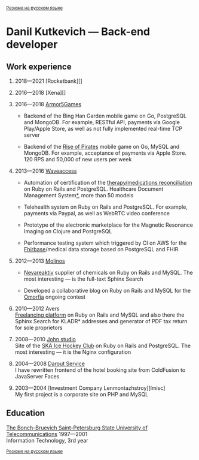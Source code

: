 <sup>[Резюме на русском языке][]</sup>

# Danil Kutkevich — Back-end developer

[rubycda]: https://github.com/hospital-systems/ruby-cda
[Armor5Games]: https://armor5games.github.io
[medapp]: http://choice-hs.com

## Work experience

1. <span title="08.2018—01.2021">2018—2021</span>
   [Rocketbank][]

2. <span title="07.2018—08.2018">2016—2018</span>
   <span title="Xena Exchange">[Xena][]</span>

3. <span title="10.2016—05.2018">2016—2018</span>
   [Armor5Games][]

   * Backend of the Bing Han Garden mobile game on Go, PostgreSQL and MongoDB.
     For example, RESTful API, payments via Google Play/Apple Store,
     as well as not fully implemented real-time TCP server

   * Backend of the [Rise of Pirates][] mobile game on Go, MySQL and MongoDB.
     For example, acceptance of payments via Apple Store.
     120 RPS and 50,000 of new users per week

   [Rise of Pirates]: https://armor5games.github.io/en/games/rise-of-pirates/

4. <span title="06.2013—08.2016">2013—2016</span>
   [Waveaccess][waveaccess.ru]

   * Automation of certification of the
     [therapy/medications reconciliation][rubycda] on Ruby on Rails and
     PostgreSQL. Healthcare Document Management System[*][medapp],
     more than 50 models

   * <span title="holiadvice.com">Telehealth system</span> on Ruby on Rails
     and PostgreSQL. For example, payments via Paypal,
     as well as WebRTC video conference

   * Prototype of the <span title="Salemed">electronic marketplace for the
     Magnetic Resonance Imaging</span> on Clojure and PostgreSQL

   * Performance testing system which triggered by CI on AWS
     for the [Fhirbase][]/medical data storage based on PostgreSQL and FHIR

   [waveaccess.ru]: https://waveaccess.ru
   [Fhirbase]: https://github.com/fhirbase/fhirbase-plv8/graphs/contributors

5. <span title="04.2012—06.2013">2012—2013</span>
   [Molinos][molinos.ru]

   * [Nevareaktiv][nevareaktiv.ru] supplier of chemicals on Ruby on Rails
     and MySQL. The most interesting — is the full-text Sphinx Search

   * Developed a collaborative blog on Ruby on Rails and MySQL
     for the [Omorfia][omorfia.ru] ongoing contest

   [molinos.ru]: https://molinos.ru
   [nevareaktiv.ru]: https://nevareaktiv.ru
   [omorfia.ru]: https://omorfia.ru

6. <span title="09.2010—04.2012">2010—2012</span>
   Avers  
   [Freelancing platform][prohq.ru] on Ruby on Rails and MySQL and also
   there the Sphinx Search for
   <span title="Classifier of addresses of the Russian Federation">KLADR*</a>
   addresses and generator of PDF tax return for sole proprietors

   [prohq.ru]: http://prohq.ru

7. <span title="03.2008—09.2010">2008—2010</span>
   [John studio][john.ru]  
   Site of the [SKA Ice Hockey Club][ska.ru] on Ruby on Rails and PostgreSQL.
   The most interesting — it is the Nginx configuration

   [john.ru]: https://john.ru
   [ska.ru]: https://ska.ru

8. <span title="11.2004—03.2008">2004—2008</span>
   [Darout Service][darout]  
   I have rewritten frontend of the
   <span title="hotelguide.com">hotel booking site</span>
   from ColdFusion to JavaServer Faces

   [darout]: http://darout.ru

9. <span title="06.2003—11.2004">2003—2004</span>
   [Investment Company Lenmontazhstroy][lmisc]  
   My first project is a corporate site on PHP and MySQL

   [lmsic]: https://lmsic.com

## Education

[The Bonch-Bruevich Saint-Petersburg State University of Telecommunications][bonch]
1997—2001  
Information Technology, 3rd year

[bonch]: https://sut.ru

<sub>[Резюме на русском языке][]</sub>

[Резюме на русском языке]: ./danilkutkevich.ru.md#readme
